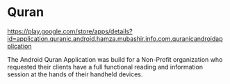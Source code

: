 # Quran

https://play.google.com/store/apps/details?id=application.quranic.android.hamza.mubashir.info.com.quranicandroidapplication

The Android Quran Application was build for a Non-Profit organization who requested their clients have a full functional reading and information session at the hands of their handheld devices. 
